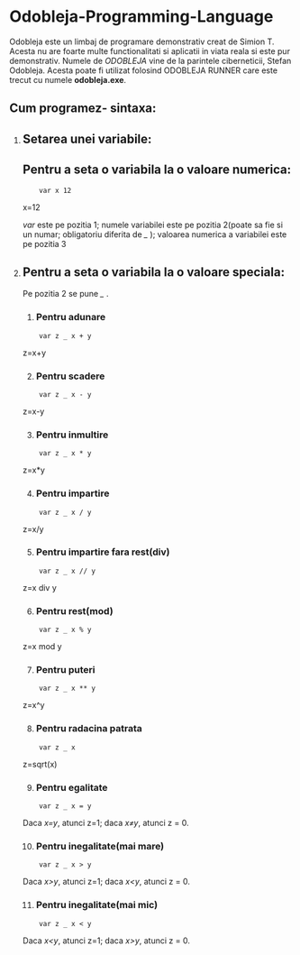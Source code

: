 # Odobleja-Programming-Language

   Odobleja este un limbaj de programare demonstrativ creat de Simion T. Acesta nu are foarte multe functionalitati si aplicatii in viata reala si este pur demonstrativ. Numele de *ODOBLEJA* vine de la parintele ciberneticii, Stefan Odobleja. Acesta poate fi utilizat folosind ODOBLEJA RUNNER care este trecut cu numele **odobleja.exe**.

## Cum programez- sintaxa:
 1. ## Setarea unei variabile:
    ##   Pentru a seta o variabila la o valoare numerica:
      ```odobleja
          var x 12 
       ```
      x=12

      *var* este pe pozitia 1; numele variabilei este pe pozitia 2(poate sa fie si un numar; obligatoriu diferita de *_* ); valoarea numerica a variabilei este pe pozitia 3
 2. ##   Pentru a seta o variabila la o valoare speciala:

       Pe pozitia 2 se pune *_* . 

     1. ###     Pentru adunare

      ```odobleja
          var z _ x + y   
       ```
       z=x+y

      2. ###     Pentru scadere

      ```odobleja
          var z _ x - y   
       ```
       z=x-y

    3.  ###     Pentru inmultire

      ```odobleja
          var z _ x * y   
       ```
       z=x*y

    4. ###     Pentru impartire

      ```odobleja
          var z _ x / y   
       ```
       z=x/y

    5. ###     Pentru impartire fara rest(div)

      ```odobleja
          var z _ x // y   
       ```
       z=x div y

    6. ###     Pentru rest(mod)

      ```odobleja
          var z _ x % y    
       ```
       z=x mod y

     7. ###     Pentru puteri

      ```odobleja
          var z _ x ** y   
       ```
       z=x^y

     8. ###     Pentru radacina patrata

      ```odobleja
          var z _ x     
       ```
       z=sqrt(x)

     9. ###     Pentru egalitate

      ```odobleja
          var z _ x = y    
       ```
       Daca *x=y*, atunci z=1; daca *x≠y*, atunci z = 0.

     10. ###     Pentru inegalitate(mai mare)

      ```odobleja
          var z _ x > y    
       ```
       Daca *x>y*, atunci z=1; daca *x<y*, atunci z = 0.

     11.  ###     Pentru inegalitate(mai mic)

      ```odobleja
          var z _ x < y    
       ```
       Daca *x<y*, atunci z=1; daca *x>y*, atunci z = 0.
